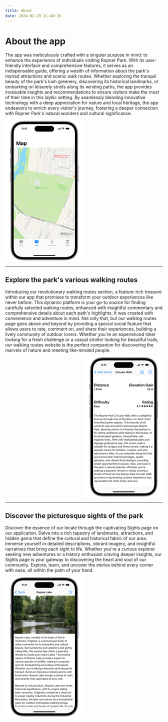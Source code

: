 ```yaml
---
title: About
date: 2024-02-29 21:40:35
---
```



# About the app

The app was meticulously crafted with a singular purpose in mind: to enhance the experience of individuals visiting Ropner Park. With its user-friendly interface and comprehensive features, it serves as an indispensable guide, offering a wealth of information about the park's myriad attractions and scenic walk routes. Whether exploring the tranquil beauty of the park's lush greenery, discovering its historical landmarks, or embarking on leisurely strolls along its winding paths, the app provides invaluable insights and recommendations to ensure visitors make the most of their time in this idyllic setting. By seamlessly blending innovative technology with a deep appreciation for nature and local heritage, the app endeavors to enrich every visitor's journey, fostering a deeper connection with Ropner Park's natural wonders and cultural significance.

<img src="../images/MapScreen.png" alt="Map Screen" style="width: 250px; height: 450px;">

---

## Explore the park's various walking routes

Introducing our revolutionary walking routes section, a feature-rich treasure within our app that promises to transform your outdoor experiences like never before. This dynamic platform is your go-to source for finding carefully selected walking routes, enhanced with insightful commentary and comprehensive details about each path's highlights. It was created with convenience and adventure in mind. Not only that, but our walking routes page goes above and beyond by providing a special social feature that allows users to rate, comment on, and share their experiences, building a lively community of outdoor lovers. Whether you're an experienced hiker looking for a fresh challenge or a casual stroller looking for beautiful trails, our walking routes website is the perfect companion for discovering the marvels of nature and meeting like-minded people. 

<img src="../images/WalkRouteDetails.png" alt="Walk Route Details Screen" style="width: 250px; height: 450px; float: right;">

<div style="clear: both;"></div>


---

## Discover the picturesque sights of the park
Discover the essence of our locale through the captivating Sights page on our application. Delve into a rich tapestry of landmarks, attractions, and hidden gems that define the cultural and historical fabric of our area. Immerse yourself in detailed descriptions, vibrant imagery, and insightful narratives that bring each sight to life. Whether you're a curious explorer seeking new adventures or a history enthusiast craving deeper insights, our Sights page is your gateway to discovering the heart and soul of our community. Explore, learn, and uncover the stories behind every corner with ease, all within the palm of your hand.

<img src="../images/SightDetails.png" alt="Sight Details Screen" style="width: 250px; height: 450px; float: left;">



